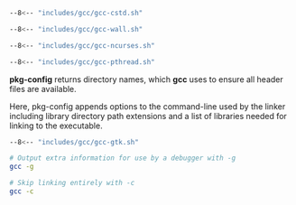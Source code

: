 ```sh
--8<-- "includes/gcc/gcc-cstd.sh"

--8<-- "includes/gcc/gcc-wall.sh"

--8<-- "includes/gcc/gcc-ncurses.sh"

--8<-- "includes/gcc/gcc-pthread.sh"
```

**pkg-config** returns directory names, which **gcc** uses to ensure all header files are available.

Here, pkg-config appends options to the command-line used by the linker including library directory path extensions and a list of libraries needed for linking to the executable.

```sh
--8<-- "includes/gcc/gcc-gtk.sh"
```


```sh title="Various options"
# Output extra information for use by a debugger with -g
gcc -g

# Skip linking entirely with -c
gcc -c
```